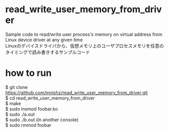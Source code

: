 # read_write_user_memory_from_driver
Sample code to read/write user process's memory on virtual address from Linux device driver at any given time  
Linuxのデバイスドライバから、仮想メモリ上のユーザプロセスメモリを任意のタイミングで読み書きするサンプルコード  

# how to run
$ git clone https://github.com/mnishz/read_write_user_memory_from_driver.git  
$ cd read\_write\_user\_memory\_from\_driver  
$ make  
$ sudo insmod foobar.ko  
$ sudo ./a.out  
$ sudo ./b.out (in another console)  
$ sudo rmmod foobar  
